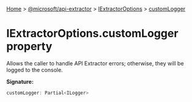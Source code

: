 [Home](./index) &gt; [@microsoft/api-extractor](api-extractor.md) &gt; [IExtractorOptions](api-extractor.iextractoroptions.md) &gt; [customLogger](api-extractor.iextractoroptions.customlogger.md)

# IExtractorOptions.customLogger property

Allows the caller to handle API Extractor errors; otherwise, they will be logged to the console.

**Signature:**
```javascript
customLogger: Partial<ILogger>
```
